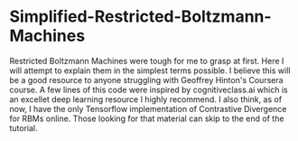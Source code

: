 # Simplified-Restricted-Boltzmann-Machines
Restricted Boltzmann Machines were tough for me to grasp at first. Here I will attempt to explain them in the simplest terms possible. I believe this will be a good resource to anyone struggling with Geoffrey Hinton's Coursera course. A few lines of this code were inspired by cognitiveclass.ai which is an excellet deep learning resource I highly recommend. I also think, as of now, I have the only Tensorflow implementation of Contrastive Divergence for RBMs online. Those looking for that material can skip to the end of the tutorial. 


